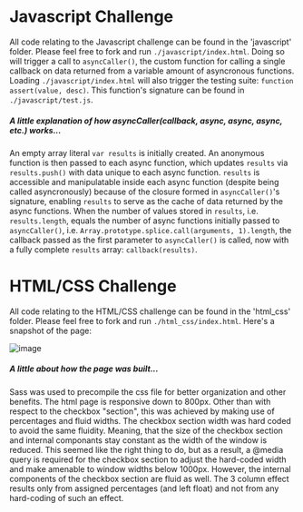 # Javascript Challenge
All code relating to the Javascript challenge can be found in the 'javascript' folder. Please feel free to fork and run `./javascript/index.html`. Doing so will trigger a call to `asyncCaller()`, the custom function for calling a single callback on data returned from a variable amount of asyncronous functions. Loading `./javascript/index.html` will also trigger the testing suite: `function assert(value, desc)`. This function's signature can be found in `./javascript/test.js`. 

##### A little explanation of how asyncCaller(callback, async, async, async, etc.) works...

An empty array literal `var results` is initially created. An anonymous function is then passed to each async function, which updates `results` via `results.push()` with data unique to each async function. `results` is accessible and manipulatable inside each async function (despite being called asyncronously) because of the closure formed in `asyncCaller()`'s signature, enabling `results` to serve as the cache of data returned by the async functions.  When the number of values stored in `results`, i.e. `results.length`, equals the number of async functions initially passed to `asyncCaller()`, i.e. `Array.prototype.splice.call(arguments, 1).length`, the callback passed as the first parameter to `asyncCaller()` is called, now with a fully complete `results` array: `callback(results)`.

# HTML/CSS Challenge

All code relating to the HTML/CSS challenge can be found in the 'html_css' folder. Please feel free to fork and run `./html_css/index.html`. Here's a snapshot of the page:

![image](https://s3-us-west-2.amazonaws.com/jbmpics/triplelift/Screen+Shot+2014-10-08+at+12.57.12+PM.png)

##### A little about how the page was built...

Sass was used to precompile the css file for better organization and other benefits. The html page is responsive down to 800px. Other than with respect to the checkbox "section", this was achieved by making use of percentages and fluid widths. The checkbox section width was hard coded to avoid the same fluidity. Meaning, that the size of the checkbox section and internal componants stay constant as the width of the window is reduced. This seemed like the right thing to do, but as a result, a @media query is required for the checkbox section to adjust the hard-coded width and make amenable to window widths below 1000px. However, the internal components of the checkbox section are fluid as well. The 3 column effect results only from assigned percentages (and left float) and not from any hard-coding of such an effect.  
